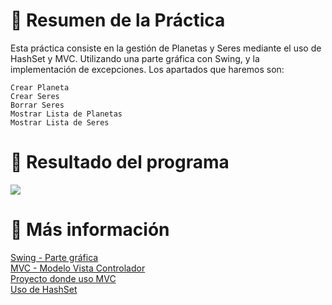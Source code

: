 # 📌 **Resumen de la Práctica**
Esta práctica consiste en la gestión de Planetas y Seres mediante el uso de HashSet y MVC. Utilizando una parte gráfica con Swing, y la implementación de excepciones.
Los apartados que haremos son:

    Crear Planeta
    Crear Seres
    Borrar Seres
    Mostrar Lista de Planetas
    Mostrar Lista de Seres

# 👀 **Resultado del programa**

<img src ="./1. menu.png" />

# 🔗 **Más información**

[Swing - Parte gráfica](https://academiasanroque.com/guia-basica-sobre-componentes-de-java-swing/)<br/>
[MVC - Modelo Vista Controlador](https://developer.mozilla.org/es/docs/Glossary/MVC)<br/>
[Proyecto donde uso MVC](https://github.com/morenomp/First-Modelo-Vista-Controlador)<br/>
[Uso de HashSet](https://ifgeekthen.nttdata.com/s/post/que-es-hashset-java-y-como-comenzar-con-el-MCNAUUOR4KKBE2HL575A6TGQQ7HE?language=es)<br/>
